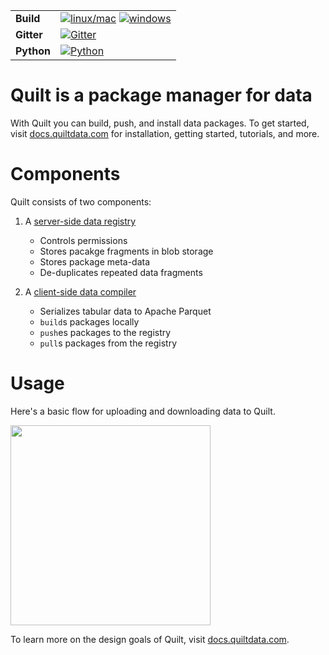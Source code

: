 |           |           |
| --------- | --------- |
| **Build** | [![linux/mac](https://travis-ci.org/quiltdata/quilt-compiler.svg?branch=master)](https://travis-ci.org/quiltdata/quilt-compiler) [![windows](https://ci.appveyor.com/api/projects/status/github/quiltdata/quilt-compiler?svg=true)](https://ci.appveyor.com/project/quiltdata/quilt-compiler) |
| **Gitter** | [![Gitter](https://img.shields.io/gitter/room/nwjs/nw.js.svg)](https://gitter.im/quilt-data/Lobby) |
| **Python** | [![Python](https://img.shields.io/pypi/pyversions/quilt.svg)](https://pypi.python.org/pypi/quilt) |

# Quilt is a package manager for data

With Quilt you can build, push, and install data packages.
To get started, visit [docs.quiltdata.com](https://docs.quiltdata.com) for installation, getting started, tutorials, and more.

# Components

Quilt consists of two components:

1. A [server-side data registry](registry)
    - Controls permissions
    - Stores pacakge fragments in blob storage
    - Stores package meta-data
    - De-duplicates repeated data fragments
    
2. A [client-side data compiler](compiler)
    - Serializes tabular data to Apache Parquet
    - `build`s packages locally
    - `push`es packages to the registry
    - `pull`s packages from the registry

# Usage

Here's a basic flow for uploading and downloading data to Quilt.

<img width="320" src="https://github.com/quiltdata/resources/blob/955656180ef6398a2729c7ebc28e5dc708f26bd3/img/big-picture.png?raw=true" />

To learn more on the design goals of Quilt, visit [docs.quiltdata.com](https://docs.quiltdata.com/).
